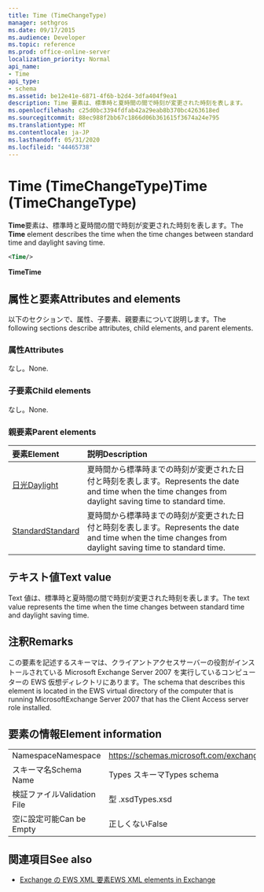 ```yaml
---
title: Time (TimeChangeType)
manager: sethgros
ms.date: 09/17/2015
ms.audience: Developer
ms.topic: reference
ms.prod: office-online-server
localization_priority: Normal
api_name:
- Time
api_type:
- schema
ms.assetid: be12e41e-6871-4f6b-b2d4-3dfa404f9ea1
description: Time 要素は、標準時と夏時間の間で時刻が変更された時刻を表します。
ms.openlocfilehash: c25d0bc3394fdfab42a29eab8b370bc4263618ed
ms.sourcegitcommit: 88ec988f2bb67c1866d06b361615f3674a24e795
ms.translationtype: MT
ms.contentlocale: ja-JP
ms.lasthandoff: 05/31/2020
ms.locfileid: "44465738"
---
```

# <a name="time-timechangetype"></a><span data-ttu-id="c193e-103">Time (TimeChangeType)</span><span class="sxs-lookup"><span data-stu-id="c193e-103">Time (TimeChangeType)</span></span>

<span data-ttu-id="c193e-104">**Time**要素は、標準時と夏時間の間で時刻が変更された時刻を表します。</span><span class="sxs-lookup"><span data-stu-id="c193e-104">The **Time** element describes the time when the time changes between standard time and daylight saving time.</span></span> 
  
```xml
<Time/>
```

 <span data-ttu-id="c193e-105">**Time**</span><span class="sxs-lookup"><span data-stu-id="c193e-105">**Time**</span></span>
## <a name="attributes-and-elements"></a><span data-ttu-id="c193e-106">属性と要素</span><span class="sxs-lookup"><span data-stu-id="c193e-106">Attributes and elements</span></span>

<span data-ttu-id="c193e-107">以下のセクションで、属性、子要素、親要素について説明します。</span><span class="sxs-lookup"><span data-stu-id="c193e-107">The following sections describe attributes, child elements, and parent elements.</span></span>
  
### <a name="attributes"></a><span data-ttu-id="c193e-108">属性</span><span class="sxs-lookup"><span data-stu-id="c193e-108">Attributes</span></span>

<span data-ttu-id="c193e-109">なし。</span><span class="sxs-lookup"><span data-stu-id="c193e-109">None.</span></span>
  
### <a name="child-elements"></a><span data-ttu-id="c193e-110">子要素</span><span class="sxs-lookup"><span data-stu-id="c193e-110">Child elements</span></span>

<span data-ttu-id="c193e-111">なし。</span><span class="sxs-lookup"><span data-stu-id="c193e-111">None.</span></span>
  
### <a name="parent-elements"></a><span data-ttu-id="c193e-112">親要素</span><span class="sxs-lookup"><span data-stu-id="c193e-112">Parent elements</span></span>

|<span data-ttu-id="c193e-113">**要素**</span><span class="sxs-lookup"><span data-stu-id="c193e-113">**Element**</span></span>|<span data-ttu-id="c193e-114">**説明**</span><span class="sxs-lookup"><span data-stu-id="c193e-114">**Description**</span></span>|
|:-----|:-----|
|[<span data-ttu-id="c193e-115">日光</span><span class="sxs-lookup"><span data-stu-id="c193e-115">Daylight</span></span>](daylight.md) <br/> |<span data-ttu-id="c193e-116">夏時間から標準時までの時刻が変更された日付と時刻を表します。</span><span class="sxs-lookup"><span data-stu-id="c193e-116">Represents the date and time when the time changes from daylight saving time to standard time.</span></span>  <br/> |
|[<span data-ttu-id="c193e-117">Standard</span><span class="sxs-lookup"><span data-stu-id="c193e-117">Standard</span></span>](standard.md) <br/> |<span data-ttu-id="c193e-118">夏時間から標準時までの時刻が変更された日付と時刻を表します。</span><span class="sxs-lookup"><span data-stu-id="c193e-118">Represents the date and time when the time changes from daylight saving time to standard time.</span></span>  <br/> |
   
## <a name="text-value"></a><span data-ttu-id="c193e-119">テキスト値</span><span class="sxs-lookup"><span data-stu-id="c193e-119">Text value</span></span>

<span data-ttu-id="c193e-120">Text 値は、標準時と夏時間の間で時刻が変更された時刻を表します。</span><span class="sxs-lookup"><span data-stu-id="c193e-120">The text value represents the time when the time changes between standard time and daylight saving time.</span></span>
  
## <a name="remarks"></a><span data-ttu-id="c193e-121">注釈</span><span class="sxs-lookup"><span data-stu-id="c193e-121">Remarks</span></span>

<span data-ttu-id="c193e-122">この要素を記述するスキーマは、クライアントアクセスサーバーの役割がインストールされている Microsoft Exchange Server 2007 を実行しているコンピューターの EWS 仮想ディレクトリにあります。</span><span class="sxs-lookup"><span data-stu-id="c193e-122">The schema that describes this element is located in the EWS virtual directory of the computer that is running MicrosoftExchange Server 2007 that has the Client Access server role installed.</span></span>
  
## <a name="element-information"></a><span data-ttu-id="c193e-123">要素の情報</span><span class="sxs-lookup"><span data-stu-id="c193e-123">Element information</span></span>

|||
|:-----|:-----|
|<span data-ttu-id="c193e-124">Namespace</span><span class="sxs-lookup"><span data-stu-id="c193e-124">Namespace</span></span>  <br/> |https://schemas.microsoft.com/exchange/services/2006/types  <br/> |
|<span data-ttu-id="c193e-125">スキーマ名</span><span class="sxs-lookup"><span data-stu-id="c193e-125">Schema Name</span></span>  <br/> |<span data-ttu-id="c193e-126">Types スキーマ</span><span class="sxs-lookup"><span data-stu-id="c193e-126">Types schema</span></span>  <br/> |
|<span data-ttu-id="c193e-127">検証ファイル</span><span class="sxs-lookup"><span data-stu-id="c193e-127">Validation File</span></span>  <br/> |<span data-ttu-id="c193e-128">型 .xsd</span><span class="sxs-lookup"><span data-stu-id="c193e-128">Types.xsd</span></span>  <br/> |
|<span data-ttu-id="c193e-129">空に設定可能</span><span class="sxs-lookup"><span data-stu-id="c193e-129">Can be Empty</span></span>  <br/> |<span data-ttu-id="c193e-130">正しくない</span><span class="sxs-lookup"><span data-stu-id="c193e-130">False</span></span>  <br/> |
   
## <a name="see-also"></a><span data-ttu-id="c193e-131">関連項目</span><span class="sxs-lookup"><span data-stu-id="c193e-131">See also</span></span>



- [<span data-ttu-id="c193e-132">Exchange の EWS XML 要素</span><span class="sxs-lookup"><span data-stu-id="c193e-132">EWS XML elements in Exchange</span></span>](ews-xml-elements-in-exchange.md)

